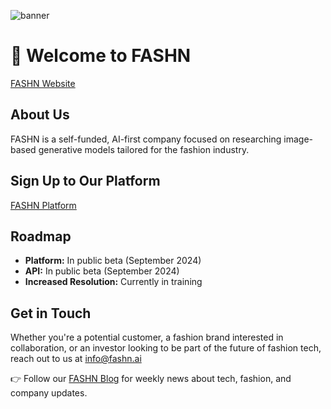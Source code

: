 ![banner](https://github.com/user-attachments/assets/fc929554-4e41-4809-9cc2-b619339b35a4)

# 👚 Welcome to FASHN
[FASHN Website](https://fashn.ai/)

## About Us

FASHN is a self-funded, AI-first company focused on researching image-based generative models tailored for the fashion industry.

## Sign Up to Our Platform
[FASHN Platform](https://app.fashn.ai)

## Roadmap

- **Platform:** In public beta (September 2024)
- **API:** In public beta (September 2024)
- **Increased Resolution:** Currently in training

## Get in Touch

Whether you're a potential customer, a fashion brand interested in collaboration, or an investor looking to be part of the future of fashion tech, reach out to us at [info@fashn.ai](mailto:info@fashn.ai)

👉 Follow our [FASHN Blog](https://www.fashn.ai/blog) for weekly news about tech, fashion, and company updates.
